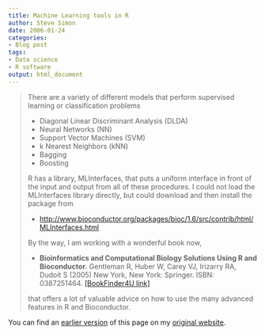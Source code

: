 ```yaml
---
title: Machine Learning tools in R
author: Steve Simon
date: 2006-01-24
categories:
- Blog post
tags:
- Data science
- R software 
output: html_document
---
```

> There are a variety of different models that perform supervised
> learning or classification problems
>
> -   Diagonal Linear Discriminant Analysis (DLDA)
> -   Neural Networks (NN)
> -   Support Vector Machines (SVM)
> -   k Nearest Neighbors (kNN)
> -   Bagging
> -   Boosting
>
> R has a library, MLInterfaces, that puts a uniform interface in front
> of the input and output from all of these procedures. I could not load
> the MLInterfaces library directly, but could download and then
> install the package from
>
> -   <http://www.bioconductor.org/packages/bioc/1.6/src/contrib/html/MLInterfaces.html>
>
> By the way, I am working with a wonderful book now,
>
> -   **Bioinformatics and Computational Biology Solutions Using R and
>     Bioconductor.** Gentleman R, Huber W, Carey VJ, Irizarry RA,
>     Dudoit S (2005) New York, New York: Springer. ISBN: 0387251464.
>     [\[BookFinder4U
>     link\]](http://www.bookfinder4u.com/detail/0387251464.html)
>
> that offers a lot of valuable advice on how to use the many advanced
> features in R and Bioconductor.

You can find an [earlier version][sim1] of this page on my [original website][sim2].

[sim1]: http://www.pmean.com/05/MachineLearning.html
[sim2]: http://www.pmean.com/original_site.html
